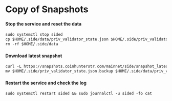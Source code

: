 # Copy of Snapshots

#### Stop the service and reset the data <a href="#stop-the-service-and-reset-the-data" id="stop-the-service-and-reset-the-data"></a>

```markdown
sudo systemctl stop sided
cp $HOME/.side/data/priv_validator_state.json $HOME/.side/priv_validator_state.json.backup
rm -rf $HOME/.side/data
```

#### Download latest snapshot <a href="#download-latest-snapshot" id="download-latest-snapshot"></a>

```markdown
curl -L https://snapshots.coinhunterstr.com/mainnet/side/snapshot_latest.tar.lz4 | tar -Ilz4 -xf - -C $HOME/.side
mv $HOME/.side/priv_validator_state.json.backup $HOME/.side/data/priv_validator_state.json
```

#### Restart the service and check the log <a href="#restart-the-service-and-check-the-log" id="restart-the-service-and-check-the-log"></a>

```markdown
sudo systemctl restart sided && sudo journalctl -u sided -fo cat
```
